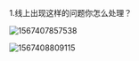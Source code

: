 1.线上出现这样的问题你怎么处理？

![1567407857538](C:\Users\liuhua\AppData\Roaming\Typora\typora-user-images\1567407857538.png)

![1567408809115](C:\Users\liuhua\AppData\Roaming\Typora\typora-user-images\1567408809115.png)

